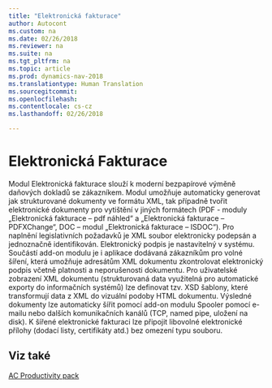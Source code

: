 ```yaml
---
title: "Elektronická fakturace"
author: Autocont
ms.custom: na
ms.date: 02/26/2018
ms.reviewer: na
ms.suite: na
ms.tgt_pltfrm: na
ms.topic: article
ms.prod: dynamics-nav-2018
ms.translationtype: Human Translation
ms.sourcegitcommit: 
ms.openlocfilehash: 
ms.contentlocale: cs-cz
ms.lasthandoff: 02/26/2018

---
```


# <a name="ac-pp-elektronic-dokuments.md"></a>Elektronická Fakturace 

Modul Elektronická fakturace slouží k moderní bezpapírové výměně daňových dokladů se zákazníkem. 
Modul umožňuje automaticky generovat jak strukturované dokumenty ve formátu XML, tak případně tvořit elektronické dokumenty pro vytištění v jiných formátech (PDF - moduly „Elektronická fakturace – pdf náhled“ a „Elektronická fakturace – PDFXChange“, DOC – modul „Elektronická fakturace – ISDOC“). 
Pro naplnění legislativních požadavků je XML soubor elektronicky podepsán a jednoznačně identifikován. Elektronický podpis je nastavitelný v systému. Součástí add-on modulu je i aplikace dodávaná zákazníkům pro volné šíření, která umožňuje adresátům XML dokumentu zkontrolovat elektronický podpis včetně platnosti a neporušenosti dokumentu. Pro uživatelské zobrazení XML dokumentu (strukturovaná data využitelná pro automatické exporty do informačních systémů) lze definovat tzv. XSD šablony, které transformují data z XML do vizuální podoby HTML dokumentu. Výsledné dokumenty lze automaticky šířit pomocí add-on modulu Spooler pomocí e-mailu nebo dalších komunikačních kanálů (TCP, named pipe, uložení na disk). 
K šířené elektronické fakturaci lze připojit libovolné elektronické přílohy (dodací listy, certifikáty atd.) bez omezení typu souboru. 


## <a name="see-also"></a>Viz také  
[AC Productivity pack](ac-pp-productivity-pack.md)  